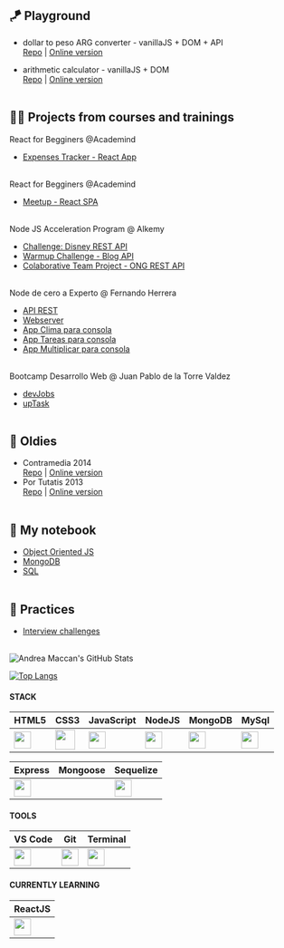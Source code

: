 ## 🪁 Playground

- dollar to peso ARG converter - vanillaJS + DOM + API<br/>
  [Repo](https://github.com/acmaccan/exchange-dolar-pesoarg) | 
  [Online version](https://acmaccan.github.io/exchange-dolar-pesoarg/)

- arithmetic calculator - vanillaJS + DOM<br/>
  [Repo](https://github.com/acmaccan/my-calculator) | 
  [Online version](https://acmaccan.github.io/my-calculator/)
  <br/><br/>

## 👩‍💻 Projects from courses and trainings

React for Begginers @Academind<br/>
- [Expenses Tracker - React App](https://github.com/acmaccan/react-expense-app)
  <br/><br/>

React for Begginers @Academind
- [Meetup - React SPA](https://github.com/acmaccan/academind-meetup-react)
  <br/><br/>

Node JS Acceleration Program @ Alkemy
- [Challenge: Disney REST API](https://github.com/acmaccan/alkemy-node-challenge)
- [Warmup Challenge - Blog API](https://github.com/acmaccan/alkemy-warmup-challenge)
- [Colaborative Team Project - ONG REST API](https://github.com/acmaccan/OT107-Server)
  <br/><br/>

Node de cero a Experto @ Fernando Herrera
- [API REST](https://github.com/acmaccan/restserver-node-express-dotenv)
- [Webserver](https://github.com/acmaccan/webserver-node-express-hbs-dotenv)
- [App Clima para consola](https://github.com/acmaccan/app-clima)
- [App Tareas para consola](https://github.com/acmaccan/app-tareas)
- [App Multiplicar para consola](https://github.com/acmaccan/app-multiplicar)
  <br/><br/>

Bootcamp Desarrollo Web @ Juan Pablo de la Torre Valdez
- [devJobs](https://github.com/acmaccan/devJobs)
- [upTask](https://github.com/acmaccan/upTask)
  <br/><br/>

## 💾 Oldies
- Contramedia 2014<br/>
[Repo](https://github.com/acmaccan/contramedia-2014) | [Online version](https://acmaccan.github.io/contramedia-2014/)<br/>
- Por Tutatis 2013<br/>
[Repo](https://github.com/acmaccan/por-tutatis-2013) | [Online version](https://acmaccan.github.io/por-tutatis-2013/)<br/><br/>

## 📓 My notebook
- [Object Oriented JS](https://github.com/acmaccan/object-oriented-js)
- [MongoDB](https://github.com/acmaccan/mongoDB-University-M001-mongoDB-basics)
- [SQL](https://github.com/acmaccan/alkemy-SQL-I)
  <br/><br/>

## 🧪 Practices
- [Interview challenges](https://github.com/acmaccan/interview-challenges)
  <br/><br/>

![Andrea Maccan's GitHub Stats](https://github-readme-stats.vercel.app/api?username=acmaccan&show_icons=true&theme=nightowl)


[![Top Langs](https://github-readme-stats.vercel.app/api/top-langs/?username=acmaccan&theme=nightowl&layout=compact&hide=html,css,handlebars,pug,scss)](https://github.com/acmaccan/github-readme-stats)


#### **STACK**

| HTML5  | CSS3 | JavaScript | NodeJS | MongoDB | MySql |
| --- | --- | --- | --- | --- | --- |
| <img height="30px" src="https://cdn.svgporn.com/logos/html-5.svg">  | <img height="35px" src="https://cdn.svgporn.com/logos/css-3.svg"> | <img height="30px" src="https://cdn.svgporn.com/logos/javascript.svg"> | <img height="30px" src="https://cdn.svgporn.com/logos/nodejs-icon.svg"> | <img height="30px" src="https://cdn.svgporn.com/logos/mongodb.svg"> | <img height="30px" src="https://cdn.svgporn.com/logos/mysql.svg"> |

| Express | Mongoose | Sequelize | 
| --- | --- | --- |
| <img height="30px" src="https://cdn.svgporn.com/logos/express.svg"> | | <img height="30px" src="https://cdn.svgporn.com/logos/sequelize.svg"> |

#### **TOOLS**

| VS Code | Git | Terminal | 
| --- | --- | --- |
| <img height="30px" src="https://cdn.svgporn.com/logos/visual-studio-code.svg"> | <img height="30px" src="https://cdn.svgporn.com/logos/git-icon.svg"> | <img height="30px" src="https://cdn.svgporn.com/logos/terminal.svg"> | 

#### **CURRENTLY LEARNING**

| ReactJS |
| --- |
| <img height="30px" src="https://cdn.svgporn.com/logos/react.svg"> |

